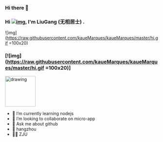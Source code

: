### Hi there 👋 
### Hi [![img](https://raw.githubusercontent.com/kaueMarques/kaueMarques/master/hi.gif)](https://raw.githubusercontent.com/kaueMarques/kaueMarques/master/hi.gif), I'm LiuGang (无相居士) .

![img](https://raw.githubusercontent.com/kaueMarques/kaueMarques/master/hi.gif =100x20)
### [![img](https://raw.githubusercontent.com/kaueMarques/kaueMarques/master/hi.gif =100x20)]

<img src="https://raw.githubusercontent.com/kaueMarques/kaueMarques/master/hi.gif" alt="drawing" width="100"/>

- 🌱 I’m currently learning nodejs
- 👯 I’m looking to collaborate on micro-app
- 💬 Ask me about github
- 📍 hangzhou
- 👨‍🎓 ZJU

